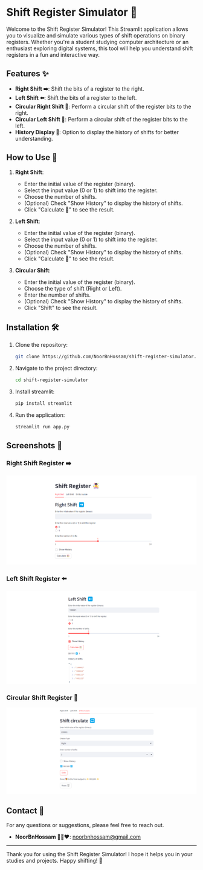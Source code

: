 # Shift Register Simulator 🤹

Welcome to the Shift Register Simulator! This Streamlit application allows you to visualize and simulate various types of shift operations on binary registers. Whether you're a student studying computer architecture or an enthusiast exploring digital systems, this tool will help you understand shift registers in a fun and interactive way.

## Features ✨

- **Right Shift ➡️**: Shift the bits of a register to the right.
- **Left Shift ⬅️**: Shift the bits of a register to the left.
- **Circular Right Shift 🔁**: Perform a circular shift of the register bits to the right.
- **Circular Left Shift 🔁**: Perform a circular shift of the register bits to the left.
- **History Display 📜**: Option to display the history of shifts for better understanding.

## How to Use 🚀

1. **Right Shift**:

   - Enter the initial value of the register (binary).
   - Select the input value (0 or 1) to shift into the register.
   - Choose the number of shifts.
   - (Optional) Check "Show History" to display the history of shifts.
   - Click "Calculate 🧮" to see the result.

2. **Left Shift**:

   - Enter the initial value of the register (binary).
   - Select the input value (0 or 1) to shift into the register.
   - Choose the number of shifts.
   - (Optional) Check "Show History" to display the history of shifts.
   - Click "Calculate 🧮" to see the result.

3. **Circular Shift**:
   - Enter the initial value of the register (binary).
   - Choose the type of shift (Right or Left).
   - Enter the number of shifts.
   - (Optional) Check "Show History" to display the history of shifts.
   - Click "Shift" to see the result.

## Installation 🛠️

1. Clone the repository:

   ```sh
   git clone https://github.com/NoorBnHossam/shift-register-simulator.git
   ```

2. Navigate to the project directory:
   ```sh
   cd shift-register-simulator
   ```
3. Install streamlit:
   ```sh
   pip install streamlit
   ```
4. Run the application:
   ```sh
   streamlit run app.py
   ```

## Screenshots 📸

### Right Shift Register ➡️

![Right Shift Register](./screenshots/SH_R.png)

### Left Shift Register ⬅️

![Left Shift Register](./screenshots/SH_L.png)

### Circular Shift Register 🔁

![Circular Shift Register](./screenshots/SH_Circular.png)

## Contact 📧

For any questions or suggestions, please feel free to reach out.

- **NoorBnHossam 👨‍💻❤️**: [noorbnhossam@gmail.com](mailto:noorbnhossam@gmail.com)

---

Thank you for using the Shift Register Simulator! I hope it helps you in your studies and projects. Happy shifting! 🥳
